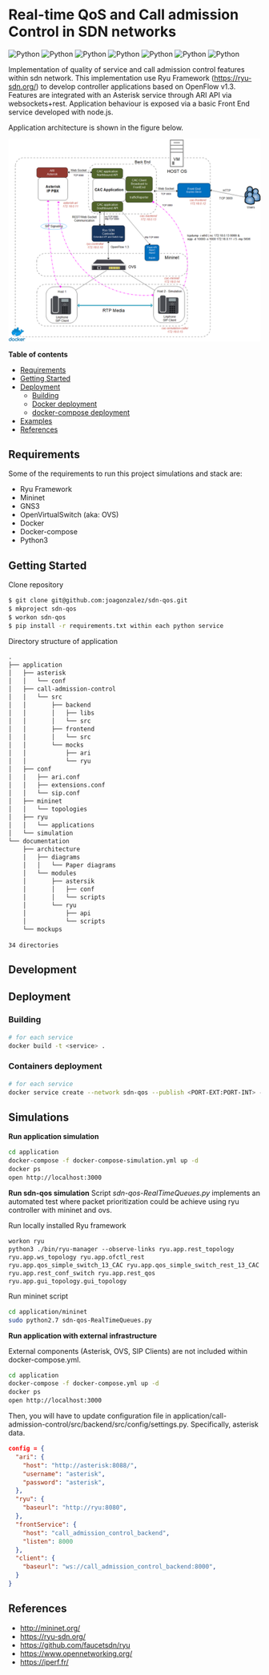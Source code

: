 # Real-time QoS and Call admission Control in SDN networks
![Python](https://img.shields.io/badge/qos-v1.0.0-orange)
![Python](https://img.shields.io/badge/cac-v1.0.0-orange)
![Python](https://img.shields.io/badge/OpenFlow-v1.3-orange)
![Python](https://img.shields.io/badge/ryuframework-4.34-blue)
![Python](https://img.shields.io/badge/python-v2.7-blue)
![Python](https://img.shields.io/badge/python-v3.6-blue)
![Python](https://img.shields.io/badge/platform-linux--64%7Cwin--64-lightgrey)

Implementation of quality of service and call admission control features within sdn network. This implementation use Ryu Framework (https://ryu-sdn.org/) to develop controller applications based on OpenFlow v1.3. Features are integrated with an Asterisk service through ARI API via websockets+rest. Application behaviour is exposed via a basic Front End service developed with node.js.

Application architecture is shown in the figure below.

![architecture](documentation/architecture/diagrams/Real-TimeQoSandCACoverSDN-12.png)


**Table of contents**

- [Requirements](#requirements)
- [Getting Started](#gettingstarted)
- [Deployment](#deployment)
  - [Building](#building)
  - [Docker deployment](#docker-container-dployment)
  - [docker-compose deployment](#docker-compose-deployment)
- [Examples](#examples)
- [References](#references)

## Requirements
Some of the requirements to run this project simulations and stack are:

- Ryu Framework
- Mininet
- GNS3
- OpenVirtualSwitch (aka: OVS)
- Docker
- Docker-compose
- Python3

## Getting Started
Clone repository

```bash
$ git clone git@github.com:joagonzalez/sdn-qos.git
$ mkproject sdn-qos
$ workon sdn-qos
$ pip install -r requirements.txt within each python service
```

Directory structure of application

```
.
├── application
│   ├── asterisk
│   │   └── conf
│   ├── call-admission-control
│   │   └── src
│   │       ├── backend
│   │       │   ├── libs
│   │       │   └── src
│   │       ├── frontend
│   │       │   └── src
│   │       └── mocks
│   │           ├── ari
│   │           └── ryu
│   ├── conf
│   │   ├── ari.conf
│   │   ├── extensions.conf
│   │   └── sip.conf
│   ├── mininet
│   │   └── topologies
│   ├── ryu
│   │   └── applications
│   └── simulation
└── documentation
    ├── architecture
    │   ├── diagrams
    │   │   └── Paper diagrams
    │   └── modules
    │       ├── astersik
    │       │   ├── conf
    │       │   └── scripts
    │       └── ryu
    │           ├── api
    │           └── scripts
    └── mockups

34 directories
```

## Development

## Deployment

### Building
```bash
# for each service
docker build -t <service> .
```

### Containers deployment
```bash
# for each service
docker service create --network sdn-qos --publish <PORT-EXT:PORT-INT> --name <SERVICE> 
```

## Simulations
**Run application simulation**
```bash
cd application
docker-compose -f docker-compose-simulation.yml up -d
docker ps
open http://localhost:3000
```

**Run sdn-qos simulation**
Script *sdn-qos-RealTimeQueues.py* implements an automated test where packet prioritization could be achieve using ryu controller with mininet and ovs.

Run locally installed Ryu framework
```
workon ryu
python3 ./bin/ryu-manager --observe-links ryu.app.rest_topology ryu.app.ws_topology ryu.app.ofctl_rest ryu.app.qos_simple_switch_13_CAC ryu.app.qos_simple_switch_rest_13_CAC ryu.app.rest_conf_switch ryu.app.rest_qos ryu.app.gui_topology.gui_topology
```

Run mininet script
```bash
cd application/mininet
sudo python2.7 sdn-qos-RealTimeQueues.py 
```



**Run application with external infrastructure** 

External components (Asterisk, OVS, SIP Clients) are not included within docker-compose.yml.

```bash
cd application
docker-compose -f docker-compose.yml up -d
docker ps
open http://localhost:3000
```

Then, you will have to update configuration file in application/call-admission-control/src/backend/src/config/settings.py. Specifically, asterisk data.

```json
config = {
  "ari": {
    "host": "http://asterisk:8088/",
    "username": "asterisk",
    "password": "asterisk",
  },
  "ryu": {
    "baseurl": "http://ryu:8080",
  },
  "frontService": {
    "host": "call_admission_control_backend",
    "listen": 8000
  },
  "client": {
    "baseurl": "ws://call_admission_control_backend:8000",
  }
}
```

## References
- http://mininet.org/
- https://ryu-sdn.org/
- https://github.com/faucetsdn/ryu
- https://www.opennetworking.org/
- https://iperf.fr/

